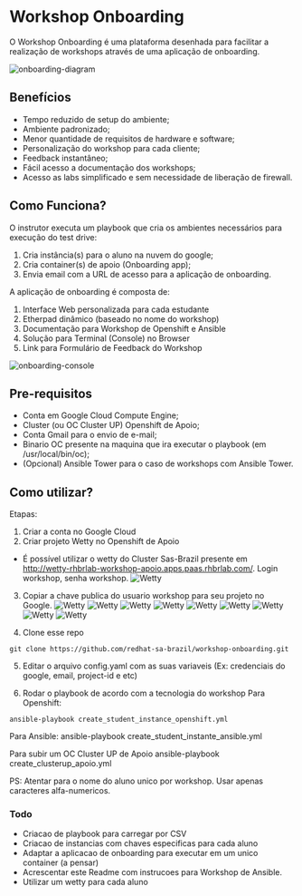 # Workshop Onboarding #

O Workshop Onboarding é uma plataforma desenhada para facilitar a realização de workshops através de uma aplicação de onboarding.

![onboarding-diagram](imagens/Onboarding-Diagram.jpeg "Onboarding Diagram")

## Benefícios

* Tempo reduzido de setup do ambiente;
* Ambiente padronizado;
* Menor quantidade de requisitos de hardware e software;
* Personalização do workshop para cada cliente;
* Feedback instantâneo;
* Fácil acesso a documentação dos workshops;
* Acesso as labs simplificado e sem necessidade de liberação de firewall.


## Como Funciona?

O instrutor executa um playbook que cria os ambientes necessários para execução do test drive:
1. Cria instância(s) para o aluno na nuvem do google;
2. Cria container(s) de apoio (Onboarding app);
3. Envia email com a URL de acesso para a aplicação de onboarding.

A aplicação de onboarding é composta de:

1. Interface Web personalizada para cada estudante
2. Etherpad dinâmico (baseado no nome do workshop)
3. Documentação para Workshop de Openshift e Ansible
4. Solução para Terminal (Console) no Browser
5. Link para Formulário de Feedback do Workshop

![onboarding-console](imagens/onboarding-console.png "Onboarding Console")

## Pre-requisitos ##

* Conta em Google Cloud Compute Engine;
* Cluster (ou OC Cluster UP) Openshift de Apoio;
* Conta Gmail para o envio de e-mail;
* Binario OC presente na maquina que ira executar o playbook (em /usr/local/bin/oc);
* (Opcional) Ansible Tower para o caso de workshops com Ansible Tower.

## Como utilizar? ###
Etapas:

1. Criar a conta no Google Cloud
2. Criar projeto Wetty no Openshift de Apoio
* É possível utilizar o wetty do Cluster Sas-Brazil presente em http://wetty-rhbrlab-workshop-apoio.apps.paas.rhbrlab.com/. Login workshop, senha workshop.
![Wetty](imagens/wetty1.png "Login")

3. Copiar a chave publica do usuario workshop para seu projeto no Google.
![Wetty](imagens/wetty2.png "Login")
![Wetty](imagens/wetty3.png "Login")
![Wetty](imagens/wetty4.png "Login")
![Wetty](imagens/wetty5.png "Login")
![Wetty](imagens/wetty6.png "Login")
![Wetty](imagens/wetty7.png "Login")
![Wetty](imagens/wetty8.png "Login")
![Wetty](imagens/wetty9.png "Login")
![Wetty](imagens/wetty10.png "Login")

4. Clone esse repo

```
git clone https://github.com/redhat-sa-brazil/workshop-onboarding.git
```

5. Editar o arquivo config.yaml com as suas variaveis (Ex: credenciais do google, email, project-id e etc)

6. Rodar o playbook de acordo com a tecnologia do workshop
Para Openshift:

```
ansible-playbook create_student_instance_openshift.yml
```

Para Ansible:
ansible-playbook create_student_instante_ansible.yml

Para subir um OC Cluster UP de Apoio
ansible-playbook create_clusterup_apoio.yml

PS: Atentar para o nome do aluno unico por workshop. Usar apenas caracteres alfa-numericos.



### Todo ###

* Criacao de playbook para carregar por CSV
* Criacao de instancias com chaves especificas para cada aluno
* Adaptar a aplicacao de onboarding para executar em um unico container (a pensar)
* Acrescentar este Readme com instrucoes para Workshop de Ansible.
* Utilizar um wetty para cada aluno

